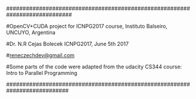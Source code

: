 ############################################################################

#OpenCV+CUDA project for ICNPG2017 course, Instituto Balseiro, UNCUYO, Argentina

#Dr. N.R Cejas Bolecek ICNPG2017, June 5th 2017

#reneczechdev@gmail.com

#Some parts of the code were adapted from the udacity CS344 course: Intro to Parallel Programming

###########################################################################